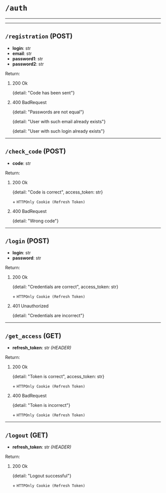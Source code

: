 # `/auth`

---

---

## `/registration` (POST)
* **login**: str
* **email**: str
* **password1**: str
* **password2**: str

Return:
1. 200 Ok

    {detail: "Code has been sent"}
2. 400 BadRequest

    {detail: "Passwords are not equal"}
    
    {detail: "User with such email already exists"}

    {detail: "User with such login already exists"}

---

## `/check_code` (POST)
* **code**: str

Return:
1. 200 Ok

    {detail: "Code is correct", access_token: str}

    \+ `HTTPOnly Cookie (Refresh Token)`
2. 400 BadRequest

    {detail: "Wrong code"}

---

## `/login` (POST)
* **login**: str
* **password**: str

Return:
1. 200 Ok

    {detail: "Credentials are correct", access_token: str}

    \+ `HTTPOnly Cookie (Refresh Token)`
2. 401 Unauthorized

    {detail: "Credentials are incorrect"}

---

## `/get_access` (GET)
* **refresh_token**: str *(HEADER)*

Return:
1. 200 Ok

    {detail: "Token is correct", access_token: str} 

    \+ `HTTPOnly Cookie (Refresh Token)`
2. 400 BadRequest

    {detail: "Token is incorrect"}

    \+ `HTTPOnly Cookie (Refresh Token)`
---

## `/logout` (GET)
* **refresh_token**: str *(HEADER)*

Return:
1. 200 Ok 

    {detail: "Logout successful"} 

    \+ `HTTPOnly Cookie (Refresh Token)`



